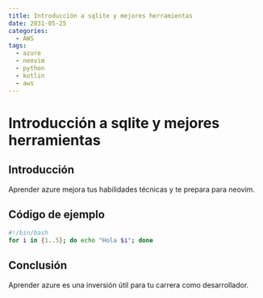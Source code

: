 ```yaml
---
title: Introducción a sqlite y mejores herramientas
date: 2031-05-25
categories:
  - AWS
tags:
  - azure
  - neovim
  - python
  - kotlin
  - aws
---
```


# Introducción a sqlite y mejores herramientas

## Introducción

Aprender azure mejora tus habilidades técnicas y te prepara para neovim.

## Código de ejemplo

```bash
#!/bin/bash
for i in {1..5}; do echo "Hola $i"; done
```

## Conclusión

Aprender azure es una inversión útil para tu carrera como desarrollador.